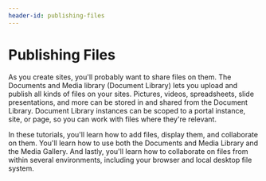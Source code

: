 ```yaml
---
header-id: publishing-files
---
```


# Publishing Files

As you create sites, you'll probably want to share files on them. The Documents
and Media library (Document Library) lets you upload and publish all kinds of
files on your sites. Pictures, videos, spreadsheets, slide presentations, and
more can be stored in and shared from the Document Library. Document Library
instances can be scoped to a portal instance, site, or page, so you can work
with files where they're relevant. 

In these tutorials, you'll learn how to add files, display them, and collaborate
on them. You'll learn how to use both the Documents and Media Library and the
Media Gallery. And lastly, you'll learn how to collaborate on files from within
several environments, including your browser and local desktop file system. 
